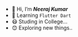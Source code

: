 - 👋 Hi, I’m ***Neeraj Kumar***
- 👀 Learning `Flutter Dart `
- 😷 Studing in College...
- 😊 Exploring new things..
